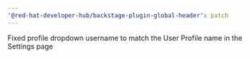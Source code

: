 ```yaml
---
'@red-hat-developer-hub/backstage-plugin-global-header': patch
---
```


Fixed profile dropdown username to match the User Profile name in the Settings page
